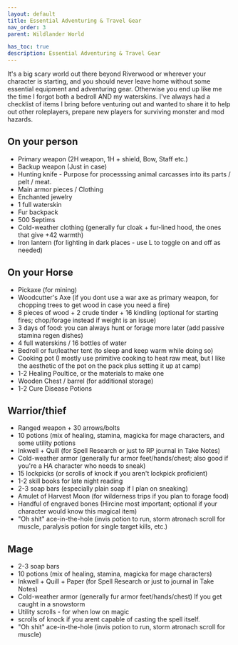 ```yaml
---
layout: default
title: Essential Adventuring & Travel Gear
nav_order: 3
parent: Wildlander World

has_toc: true
description: Essential Adventuring & Travel Gear
---
```


It's a big scary world out there beyond Riverwood or wherever your character is starting, and you should never leave home without some essential equipment and adventuring gear. Otherwise you end up like me the time I forgot both a bedroll AND my waterskins. I've always had a checklist of items I bring before venturing out and wanted to share it to help out other roleplayers, prepare new players for surviving monster and mod hazards.

## On your person

* Primary weapon (2H weapon, 1H + shield, Bow, Staff etc.)
* Backup weapon (Just in case)
* Hunting knife - Purpose for processsing animal carcasses into its parts / pelt / meat.
* Main armor pieces / Clothing
* Enchanted jewelry
* 1 full waterskin
* Fur backpack 
* 500 Septims
* Cold-weather clothing (generally fur cloak + fur-lined hood, the ones that give +42 warmth)
* Iron lantern (for lighting in dark places - use L to toggle on and off as needed)

## On your Horse

* Pickaxe (for mining)
* Woodcutter's Axe (if you dont use a war axe as primary weapon, for chopping trees to get wood in case you need a fire)
* 8 pieces of wood + 2 crude tinder + 16 kindling (optional for starting fires; chop/forage instead if weight is an issue)
* 3 days of food: you can always hunt or forage more later (add passive stamina regen dishes)
* 4 full waterskins / 16 bottles of water
* Bedroll or fur/leather tent (to sleep and keep warm while doing so)
* Cooking pot (I mostly use primitive cooking to heat raw meat, but I like the aesthetic of the pot on the pack plus setting it up at camp)
* 1-2 Healing Poultice, or the materials to make one
* Wooden Chest / barrel (for additional storage)
* 1-2 Cure Disease Potions

## Warrior/thief 

* Ranged weapon + 30 arrows/bolts
* 10 potions (mix of healing, stamina, magicka for mage characters, and some utility potions
* Inkwell + Quill (for Spell Research or just to RP journal in Take Notes)
* Cold-weather armor (generally fur armor feet/hands/chest; also good if you're a HA character who needs to sneak)
* 15 lockpicks (or scrolls of knock if you aren't lockpick proficient)
* 1-2 skill books for late night reading
* 2-3 soap bars (especially plain soap if I plan on sneaking)
* Amulet of Harvest Moon (for wilderness trips if you plan to forage food)
* Handful of engraved bones (Hircine most important; optional if your character would know this magical item)
* "Oh shit" ace-in-the-hole (invis potion to run, storm atronach scroll for muscle, paralysis potion for single target kills, etc.)

## Mage

* 2-3 soap bars 
* 10 potions (mix of healing, stamina, magicka for mage characters) 
* Inkwell + Quill + Paper (for Spell Research or just to journal in Take Notes)
* Cold-weather armor (generally fur armor feet/hands/chest) If you get caught in a snowstorm
* Utility scrolls - for when low on magic
* scrolls of knock if you arent capable of casting the spell itself.
* "Oh shit" ace-in-the-hole (invis potion to run, storm atronach scroll for muscle)
   